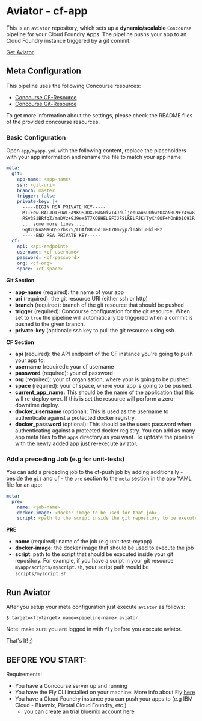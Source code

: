 # Aviator - cf-app

This is an `aviator` repository, which sets up a **dynamic/scalable** `Concourse` pipeline for your Cloud Foundry Apps. The pipeline pushs your app to an Cloud Foundry instance triggered by a git commit.

[Get Aviator](https://github.com/JulzDiverse/aviator#installation)

## Meta Configuration

This pipeline uses the following Concourse resources:

- [Concourse CF-Resource](https://github.com/concourse/cf-resource)
- [Concourse Git-Resource](https://github.com/concourse/git-resource)

To get more information about the settings, please check the README files of the provided concourse resources. 

### Basic Configuration

Open `app/myapp.yml` with the following content, replace the placeholders with your app information and rename the file to match your app name:

```yaml
meta:
  git:
    app-name: <app-name>
    ssh: <git-uri>
    branch: master
    trigger: false
    private-key: |+
      -----BEGIN RSA PRIVATE KEY-----
      MIIEowIBALJDIFOWLEA9K9SJOX/MAG0ivT4JdCljeouau6UUhwzOXaN0C9Fr4vw8
      RSv3SiBRfqZ/maDVz+9J9ex5T7KOBHELSFIJFSLKELFJK/TyX40OF+hOnBb1O91R
      ... some more lines ...
      GqRcQNuaMa6Q5G7bK25/LOAf8B5Dd1mHT7Dm2yp7l0AhTuHklHRz
      -----END RSA PRIVATE KEY-----
  cf:
    api: <api-endpoint>
    username: <cf-username>
    password: <cf-password>
    org: <cf-org>
    space: <cf-space>
 ```

**Git Section** 

- **app-name** (required): the name of your app
- **uri** (required): the git resource URI (either ssh or http)
- **branch** (required): branch of the git resource that should be pushed
- **trigger** (required): Concourse configuration for the git resource. When set to `true` the pipeline will automatically be triggered when a commit is pushed to the given branch.
- **private-key** (optional): ssh key to pull the git resource using ssh.  

**CF Section**

- **api** (required): the API endpoint of the CF instance you're going to push your app to. 
- **username** (required): your cf username 
- **password** (required): your cf password
- **org** (required): your cf organisation, where your is going to be pushed. 
- **space** (required): your cf space, where your app is going to be pushed. 
- **current_app_name:** This should be the name of the application that this will re-deploy over. If this is set the resource will perform a zero-downtime deploy. 
- **docker_username** (optional): This is used as the username to authenticate against a protected docker registry.
- **docker_password** (optional): This should be the users password when authenticating against a protected docker registry.
You can add as many app meta files to the `apps` directory as you want. To uptdate the pipeline with the newly added app just re-execute aviator. 

### Add a preceding Job (e.g for unit-tests)

You can add a preceding job to the cf-push job by adding additionally - beside the `git` and `cf` - the `pre` section to the `meta` section in the app YAML file for an app:

```yaml
meta:
  pre:
    name: <job-name>
    docker-image: <docker image to be used for that job>
    script: <path to the script inside the git repository to be executed>
```

**PRE**

- **name** (required): name of the job (e.g unit-test-myapp)
- **docker-image**: the docker image that should be used to execute the job
- **script**: path to the script that should be executed inside your git repository. For example, if you have a script in your git resource `myapp/scripts/myscript.sh`, your script path would be `scripts/myscript.sh`.  

## Run Aviator

After you setup your meta configuration just execute `aviator` as follows: 

```
$ target=<flytarget> name=<pipeline-name> aviator 
```

Note: make sure you are logged in with `fly` before you execute aviator. 

That's It! ;)

## BEFORE YOU START:

Requirements:

- You have a Concourse server up and running
- You have the Fly CLI installed on your machine. More info about Fly [here](https://concourse.ci/fly-cli.html)
- You have a Cloud Foundry instance you can push your apps to (e.g IBM Cloud - Bluemix, Pivotal Cloud Foundry, etc.)
	- you can create an trial bluemix account [here](https://console.bluemix.net/)
